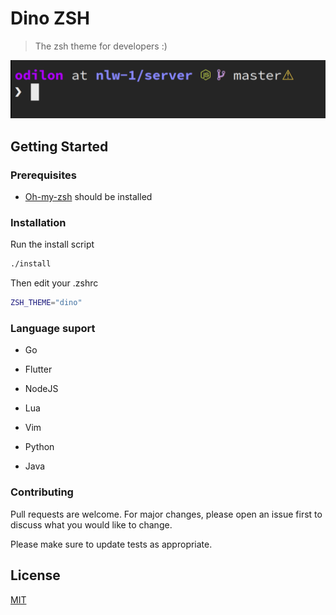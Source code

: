 # Dino ZSH

> The zsh theme for developers :)

![](./screenshot.png)

## Getting Started

### Prerequisites

- [Oh-my-zsh](https://github.com/ohmyzsh/ohmyzsh) should be installed

### Installation

Run the install script

```bash
./install
```
Then edit your .zshrc

```bash
ZSH_THEME="dino"
```

### Language suport

- Go

- Flutter

- NodeJS

- Lua

- Vim

- Python

- Java


### Contributing
Pull requests are welcome. For major changes, please open an issue first to discuss what you would like to change.

Please make sure to update tests as appropriate.

## License
[MIT](https://choosealicense.com/licenses/mit/)


